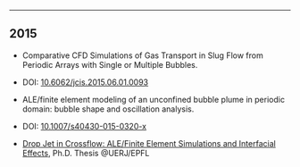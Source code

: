 ---
## 2015

- Comparative CFD Simulations of Gas Transport in Slug Flow from Periodic Arrays with Single or Multiple Bubbles. 
- DOI: [10.6062/jcis.2015.06.01.0093](https://dx.doi.org/10.6062/jcis.2015.06.01.0093)

- ALE/finite element modeling of an unconfined bubble plume in periodic domain: bubble shape and oscillation analysis. 
- DOI: [10.1007/s40430-015-0320-x](https://dx.doi.org/10.1007/s40430-015-0320-x)

- [Drop Jet in Crossflow: ALE/Finite Element Simulations and Interfacial Effects](../../../_media/portfolio/thesis2015.pdf), Ph.D. Thesis @UERJ/EPFL 